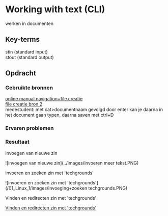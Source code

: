 # Working with text (CLI)
werken in documenten

## Key-terms
stin (standard input)  
stout (standard output)  

	
## Opdracht
### Gebruikte bronnen
[online manual navigation+file creatie](https://www.pluralsight.com/guides/beginner-linux-navigation-manual)  
[file creatie bron 2](https://monovm.com/blog/how-to-create-a-text-file-in-linux/)  
medestudent: met cat>documentnaam gevolgd door enter kan je daarna in het document gaan typen, daarna saven met ctrl+D

### Ervaren problemen


### Resultaat
invoegen van nieuwe zin


![invoegen van nieuwe zin](../images/invoeren meer tekst.PNG)  

invoeren en zoeken zin met 'techgrounds'

![invoeren en zoeken zin met 'techgrounds'](/01_Linux_1/images/invoeging+zoeken techgrounds.PNG)  

Vinden en redirecten zin met 'techgrounds'

[Vinden en redirecten zin met 'techgrounds'](/01_Linux_1/images/redirect.png)

